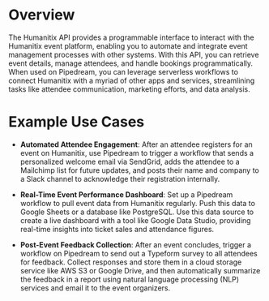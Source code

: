 # Overview

The Humanitix API provides a programmable interface to interact with the Humanitix event platform, enabling you to automate and integrate event management processes with other systems. With this API, you can retrieve event details, manage attendees, and handle bookings programmatically. When used on Pipedream, you can leverage serverless workflows to connect Humanitix with a myriad of other apps and services, streamlining tasks like attendee communication, marketing efforts, and data analysis.

# Example Use Cases

- **Automated Attendee Engagement**: After an attendee registers for an event on Humanitix, use Pipedream to trigger a workflow that sends a personalized welcome email via SendGrid, adds the attendee to a Mailchimp list for future updates, and posts their name and company to a Slack channel to acknowledge their registration internally.

- **Real-Time Event Performance Dashboard**: Set up a Pipedream workflow to pull event data from Humanitix regularly. Push this data to Google Sheets or a database like PostgreSQL. Use this data source to create a live dashboard with a tool like Google Data Studio, providing real-time insights into ticket sales and attendance figures.

- **Post-Event Feedback Collection**: After an event concludes, trigger a workflow on Pipedream to send out a Typeform survey to all attendees for feedback. Collect responses and store them in a cloud storage service like AWS S3 or Google Drive, and then automatically summarize the feedback in a report using natural language processing (NLP) services and email it to the event organizers.
